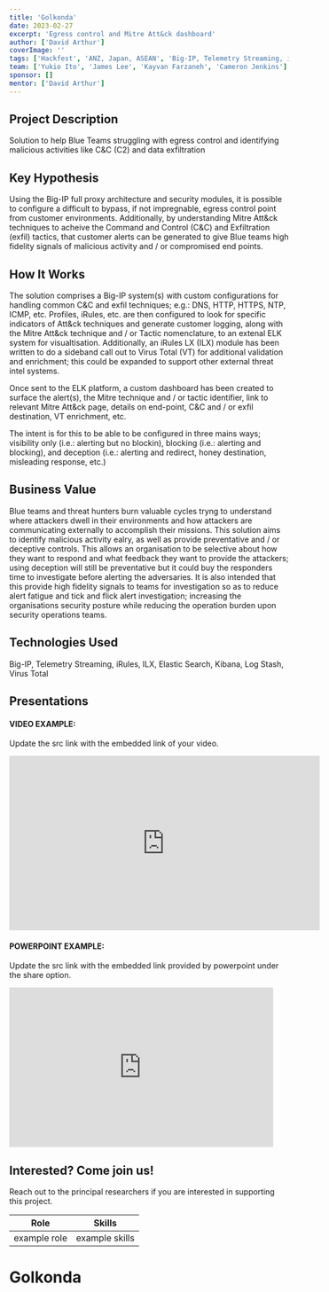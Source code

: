 ```yaml
---
title: 'Golkonda'
date: 2023-02-27
excerpt: 'Egress control and Mitre Att&ck dashboard'
author: ['David Arthur']
coverImage: ''
tags: ['Hackfest', 'ANZ, Japan, ASEAN', 'Big-IP, Telemetry Streaming, iRules, ILX, Elastic Search, Kibana, Log Stash, Virus Total']
team: ['Yukio Ito', 'James Lee', 'Kayvan Farzaneh', 'Cameron Jenkins']
sponsor: []
mentor: ['David Arthur']
---
```

## Project Description

Solution to help Blue Teams struggling with egress control and identifying malicious activities like C&C (C2) and data exfiltration

## Key Hypothesis

Using the Big-IP full proxy architecture and security modules, it is possible to configure a difficult to bypass, if not impregnable, egress control point from customer environments. Additionally, by understanding Mitre Att&ck techniques to acheive the Command and Control (C&C) and Exfiltration (exfil) tactics, that customer alerts can be generated to give Blue teams high fidelity signals of malicious activity and / or compromised end points.

## How It Works

The solution comprises a Big-IP system(s) with custom configurations for handling common C&C and exfil techniques; e.g.: DNS, HTTP, HTTPS, NTP, ICMP, etc. Profiles, iRules, etc. are then configured to look for specific indicators of Att&ck techniques and generate customer logging, along with the Mitre Att&ck technique and / or Tactic nomenclature, to an extenal ELK system for visualtisation. Additionally, an iRules LX (ILX) module has been written to do a sideband call out to Virus Total (VT) for additional validation and enrichment; this could be expanded to support other external threat intel systems. 

Once sent to the ELK platform, a custom dashboard has been created to surface the alert(s), the Mitre technique and / or tactic identifier, link to relevant Mitre Att&ck page, details on end-point, C&C and / or exfil destination, VT enrichment, etc.

The intent is for this to be able to be configured in three mains ways; visibility only (i.e.: alerting but no blockin), blocking (i.e.: alerting and blocking), and deception (i.e.: alerting and redirect, honey destination, misleading response, etc.)

## Business Value

Blue teams and threat hunters burn valuable cycles tryng to understand where attackers dwell in their environments and how attackers are communicating externally to accomplish their missions. This solution aims to identify malicious activity ealry, as well as provide preventative and / or deceptive controls. This allows an organisation to be selective about how they want to respond and what feedback they want to provide the attackers; using deception will still be preventative but it could buy the responders time to investigate before alerting the adversaries. It is also intended that this provide high fidelity signals to teams for investigation so as to reduce alert fatigue and tick and flick alert investigation; increasing the organisations security posture while reducing the operation burden upon security operations teams.

## Technologies Used

Big-IP, Telemetry Streaming, iRules, ILX, Elastic Search, Kibana, Log Stash, Virus Total

## Presentations

#### VIDEO EXAMPLE:

Update the src link with the embedded link of your video.

<iframe width="560" height="315" src="https://web.microsoftstream.com/video/2f7177a0-8684-4ec9-a576-835a844d4d37?list=studio" title="YouTube video player" frameborder="0" allow="accelerometer; autoplay; clipboard-write; encrypted-media; gyroscope; picture-in-picture" allowfullscreen></iframe>

#### POWERPOINT EXAMPLE:

Update the src link with the embedded link provided by powerpoint under the share option.

<iframe src="https://f5.sharepoint.com/:p:/r/sites/F5HackfestFeb23/Shared%20Documents/Egress%20Control%20Dashboard%20and%20Security%20Operations/2023-02-03_hackfest_Egress_Control.pptx?d=wefd1630a9f9845ef9823ae2580e58979&csf=1&web=1&e=w00eTf" width="476px" height="288px" frameborder="0">This is an embedded <a target="_blank" href="https://office.com">Microsoft Office</a> presentation, powered by <a target="_blank" href="https://office.com/webapps">Office</a>.</iframe>

## Interested? Come join us!

Reach out to the principal researchers if you are interested in supporting this project.

| Role   | Skills                                                               |
| ------ | ------------------------------------------------------------------------- |
| example role  | example skills |

# Golkonda
